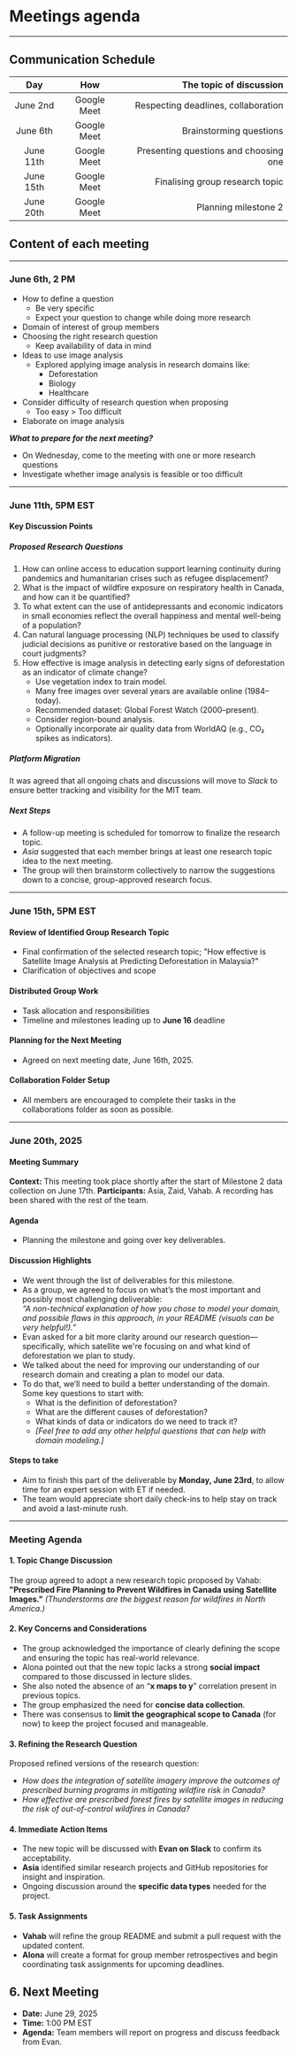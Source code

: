 
# Meetings agenda

---

## Communication Schedule

| Day    | How | The topic of discussion |
| :----: | :-: | ----------------------: |
| June 2nd | Google Meet  | Respecting deadlines, collaboration |
| June 6th | Google Meet  | Brainstorming questions |
| June 11th | Google Meet  | Presenting questions and choosing one |
| June 15th| Google Meet | Finalising group research topic |
| June 20th| Google Meet | Planning milestone 2 |

## Content of each meeting

---

### June 6th, 2 PM

- How to define a question  
  - Be very specific  
  - Expect your question to change while doing more research  
- Domain of interest of group members  
- Choosing the right research question  
  - Keep availability of data in mind  
- Ideas to use image analysis  
  - Explored applying image analysis in research domains like:  
    - Deforestation  
    - Biology  
    - Healthcare  
- Consider difficulty of research question when proposing  
  - Too easy > Too difficult  
- Elaborate on image analysis

**_What to prepare for the next meeting?_**  

- On Wednesday, come to the meeting with one or more research questions
- Investigate whether image analysis is feasible or too difficult

---

### June 11th, 5PM EST

#### Key Discussion Points

##### Proposed Research Questions

1. How can online access to education support learning continuity during
pandemics and humanitarian crises such as refugee displacement?
2. What is the impact of wildfire exposure on respiratory health in  Canada,
 and how can it be quantified?
3. To what extent can the use of antidepressants and economic indicators in
small economies reflect the overall happiness and mental well-being of a population?
4. Can natural language processing (NLP) techniques be used to classify judicial
decisions as punitive or restorative based on the language in court judgments?
5. How effective is image analysis in detecting early signs of deforestation as
an indicator of climate change?
   - Use vegetation index to train model.
   - Many free images over several years are available online (1984–today).
   - Recommended dataset: Global Forest Watch (2000–present).
   - Consider region-bound analysis.
   - Optionally incorporate air quality data from WorldAQ (e.g., CO₂ spikes as indicators).

##### Platform Migration

It was agreed that all ongoing chats and discussions will move to _Slack_ to
ensure better tracking and visibility for the MIT team.

##### Next Steps

- A follow-up meeting is scheduled for tomorrow to finalize the research topic.
- _Asia_ suggested that each member brings at least one research topic idea
to the next meeting.
- The group will then brainstorm collectively to narrow the suggestions down to
a concise, group-approved research focus.

---

### June 15th, 5PM EST

#### Review of Identified Group Research Topic

- Final confirmation of the selected research topic; "How effective is Satellite
Image Analysis at Predicting Deforestation in Malaysia?"
- Clarification of objectives and scope  

#### Distributed Group Work

- Task allocation and responsibilities  
- Timeline and milestones leading up to **June 16** deadline  

#### Planning for the Next Meeting

- Agreed on next meeting date, June 16th, 2025.

#### Collaboration Folder Setup

- All members are encouraged to complete their tasks in the collaborations
folder as soon as possible.

---

### June 20th, 2025

#### Meeting Summary

**Context:** This meeting took place shortly after the start of Milestone 2 data
 collection on June 17th.
**Participants:** Asia, Zaid, Vahab. A recording has been shared with the rest of
 the team.

#### Agenda

- Planning the milestone and going over key deliverables.

#### Discussion Highlights

- We went through the list of deliverables for this milestone.
- As a group, we agreed to focus on what’s the most important and possibly most
  challenging deliverable:  
  _“A non-technical explanation of how you chose to model your domain, and
   possible flaws in this approach, in your README (visuals can be very helpful!).”_
- Evan asked for a bit more clarity around our research question—specifically,
  which satellite we're focusing on and what kind of deforestation we plan to study.
- We talked about the need for improving our understanding of our research
  domain and creating a plan to model our data.
- To do that, we’ll need to build a better understanding of the domain.
  Some key questions to start with:  
  - What is the definition of deforestation?  
  - What are the different causes of deforestation?  
  - What kinds of data or indicators do we need to track it?  
  - _[Feel free to add any other helpful questions that can help with domain modeling.]_

#### Steps to take

- Aim to finish this part of the deliverable by **Monday, June 23rd**, to allow
  time for an expert session with ET if needed.
- The team would appreciate short daily check-ins to help stay on track and
  avoid a last-minute rush.

---

### Meeting Agenda

#### 1. Topic Change Discussion

The group agreed to adopt a new research topic proposed by Vahab:  
**"Prescribed Fire Planning to Prevent Wildfires in Canada using Satellite
Images."**  _(Thunderstorms are the biggest reason for wildfires in North America.)_

#### 2. Key Concerns and Considerations

- The group acknowledged the importance of clearly defining the scope
and ensuring the topic has real-world relevance.  
- Alona pointed out that the new topic lacks a strong **social impact**
compared to those discussed in lecture slides.  
- She also noted the absence of an “**x maps to y**” correlation present in
previous topics.  
- The group emphasized the need for **concise data collection**.  
- There was consensus to **limit the geographical scope to Canada** (for now)
to keep the project focused and manageable.

#### 3. Refining the Research Question

Proposed refined versions of the research question:

- _How does the integration of satellite imagery improve the outcomes of
prescribed burning programs in mitigating wildfire risk in Canada?_
- _How effective are prescribed forest fires by satellite images in reducing
the risk of out-of-control wildfires in Canada?_

#### 4. Immediate Action Items

- The new topic will be discussed with **Evan on Slack** to confirm
its acceptability.  
- **Asia** identified similar research projects and GitHub repositories for
insight and inspiration.  
- Ongoing discussion around the **specific data types** needed for the project.

#### 5. Task Assignments

- **Vahab** will refine the group README and submit a pull
request with the updated content.  
- **Alona** will create a format for group member retrospectives
and begin coordinating task assignments for upcoming deadlines.

## 6. Next Meeting

- **Date:** June 29, 2025  
- **Time:** 1:00 PM EST  
- **Agenda:** Team members will report on progress and discuss feedback from Evan.
